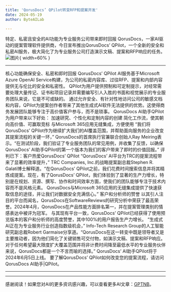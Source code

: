 ```yaml
---
title: 'QorusDocs’ QPilot转变RFP和提案开发'
date: 2024-05-19
author: ByteAILab

---
```


特定、私密且安全的AI功能为专业服务公司带来即时回报
QorusDocs，一家AI驱动的提案管理软件提供商，今日宣布推出QorusDocs’ QPilot，一个全新的安全和私密AI服务，极大简化了为专业服务公司打造演示文稿、提案和RFP响应的任务。![图片](https://ai-techpark.com/wp-content/uploads/2024/05/Nextworld-1-960x540.jpg){ width=60% }

---

核心功能确保安全、私密和即时回报
QorusDocs’ QPilot AI服务基于Microsoft Azure OpenAI Service构建，为公司的私密内容库、过往RFP、提案和内部内容提供无与伦比的安全和私密性。
QPilot为用户提供预制和可定制提示，对经常需要处理大量传记、证书和项目记录并需要编写引人入胜的书面和视觉展示的专业服务团队来说，它是不可或缺的。
通过允许安全、有针对性地访问公司的敏感文档和内容，QPilot为提案创作者带来了其他生成式AI软件无法提供的优势。这使得商务发展团队能够专注于高价值客户参与，而不是琐事。
QorusDocs AI助手QPilot为用户带来以下好处：
加速研究、个性化和定制内容的创建
简化工作流，使其朝向高价值、可赢取竞标
与Microsoft 365应用无缝集成，方便使用
“我们将QorusDocs’ QPilot作为继续扩大我们的AI覆盖范围，并帮助面向服务的企业改变其提案流程的关键一环，” QorusDocs的首席执行官兼联合创始人Ray Meiring表示。“在测试阶段，我们验证了专业服务团队的常见用例，并收集了反馈，以确保QorusDocs’ AI助手QPilot的第一个版本为我们的客户带来了即时的价值回报。”
评判已下：客户热爱QorusDocs’ QPilot
“QorusDocs’ AI平台为TRC的提案流程带来了显著的效率提升，” TRC Companies, Inc.的战略提案副总裁Stephen R. Galati博士解释道。“在QorusDocs’ QPilot之前，我们花费时间搜索信息并将其精炼成提案。现在，有了QorusDocs’ QPilot，我们体验到了显著的生产力增长，特别是在规划、资源、撰写、协作和时间效率方面，使我们的团队能够专注于技术内容而不是风格元素。 QorusDocs与Microsoft 365应用的无缝集成提供了快速获取信息的途径，并让我们对数据安全充满信心。”
客户和分析师的赞誉
以其引人注目的平台而闻名，QorusDocs在SoftwareReviews的研究分析中荣获了最高荣誉。2024年4月，QorusDocs在产品性能方面排名第一，并在提案管理类别的情感表达中被评为冠军。
与其现有平台一致，QorusDocs’ QPilot已经获得了使用预览版本的客户和分析师的高度赞誉，其中100%的用户报告生产力增长。
“生成式AI正在为专业服务行业创造指数级机会，” Info-Tech Research Group的人工智能研究副总裁Robert Garmaise分享道。“QorusDocs在这一转变中既是领导者又是主要推动者，因为他们简化了关键销售可交付物，如演示文稿、提案和RFP响应。对于任何希望最大限度扩大覆盖范围并将非计费时间降至最低水平的专业服务伙伴来说，QorusDocs都是一个不言而喻的选择。”
QorusDocs’ AI助手QPilot将于2024年6月5日上线。
要了解QorusDocs’ QPilot如何改变您的提案流程，请访问QorusDocs AI助手|QPilot。

---
---
感谢阅读！如果您对AI的更多资讯感兴趣，可以查看更多AI文章：[GPTNB](https://gptnb.com)。